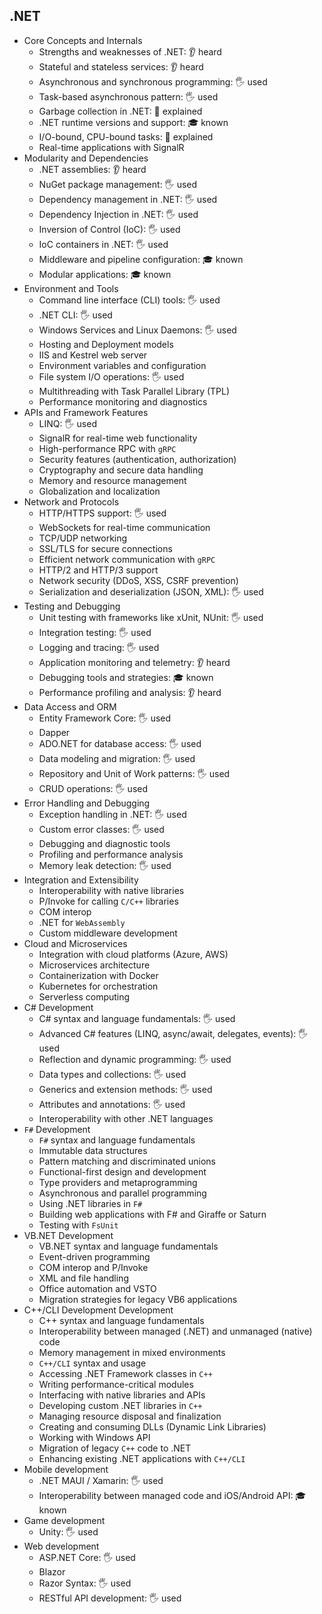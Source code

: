 ## .NET

- Core Concepts and Internals
  - Strengths and weaknesses of .NET: 👂 heard
  - Stateful and stateless services: 👂 heard
  - Asynchronous and synchronous programming: 🖐️ used
  - Task-based asynchronous pattern: 🖐️ used
  - Garbage collection in .NET: 🙋 explained
  - .NET runtime versions and support: 🎓 known
  - I/O-bound, CPU-bound tasks: 🙋 explained
  - Real-time applications with SignalR
- Modularity and Dependencies
  - .NET assemblies: 👂 heard
  - NuGet package management: 🖐️ used
  - Dependency management in .NET: 🖐️ used
  - Dependency Injection in .NET: 🖐️ used
  - Inversion of Control (IoC): 🖐️ used
  - IoC containers in .NET: 🖐️ used
  - Middleware and pipeline configuration: 🎓 known
  - Modular applications: 🎓 known
- Environment and Tools
  - Command line interface (CLI) tools: 🖐️ used
  - .NET CLI: 🖐️ used
  - Windows Services and Linux Daemons: 🖐️ used
  - Hosting and Deployment models
  - IIS and Kestrel web server
  - Environment variables and configuration
  - File system I/O operations: 🖐️ used
  - Multithreading with Task Parallel Library (TPL)
  - Performance monitoring and diagnostics
- APIs and Framework Features
  - LINQ: 🖐️ used
  - SignalR for real-time web functionality
  - High-performance RPC with `gRPC`
  - Security features (authentication, authorization)
  - Cryptography and secure data handling
  - Memory and resource management
  - Globalization and localization
- Network and Protocols
  - HTTP/HTTPS support: 🖐️ used
  - WebSockets for real-time communication
  - TCP/UDP networking
  - SSL/TLS for secure connections
  - Efficient network communication with `gRPC`
  - HTTP/2 and HTTP/3 support
  - Network security (DDoS, XSS, CSRF prevention)
  - Serialization and deserialization (JSON, XML): 🖐️ used
- Testing and Debugging
  - Unit testing with frameworks like xUnit, NUnit: 🖐️ used
  - Integration testing: 🖐️ used
  - Logging and tracing: 🖐️ used
  - Application monitoring and telemetry: 👂 heard
  - Debugging tools and strategies: 🎓 known
  - Performance profiling and analysis: 👂 heard
- Data Access and ORM
  - Entity Framework Core: 🖐️ used
  - Dapper
  - ADO.NET for database access: 🖐️ used
  - Data modeling and migration: 🖐️ used
  - Repository and Unit of Work patterns: 🖐️ used
  - CRUD operations: 🖐️ used
- Error Handling and Debugging
  - Exception handling in .NET: 🖐️ used
  - Custom error classes: 🖐️ used
  - Debugging and diagnostic tools
  - Profiling and performance analysis
  - Memory leak detection: 🖐️ used
- Integration and Extensibility
  - Interoperability with native libraries
  - P/Invoke for calling `C/C++` libraries
  - COM interop
  - .NET for `WebAssembly`
  - Custom middleware development
- Cloud and Microservices
  - Integration with cloud platforms (Azure, AWS)
  - Microservices architecture
  - Containerization with Docker
  - Kubernetes for orchestration
  - Serverless computing
- C# Development
  - C# syntax and language fundamentals: 🖐️ used
  - Advanced C# features (LINQ, async/await, delegates, events): 🖐️ used
  - Reflection and dynamic programming: 🖐️ used
  - Data types and collections: 🖐️ used
  - Generics and extension methods: 🖐️ used
  - Attributes and annotations: 🖐️ used
  - Interoperability with other .NET languages
- `F#` Development
  - `F#` syntax and language fundamentals
  - Immutable data structures
  - Pattern matching and discriminated unions
  - Functional-first design and development
  - Type providers and metaprogramming
  - Asynchronous and parallel programming
  - Using .NET libraries in `F#`
  - Building web applications with F# and Giraffe or Saturn
  - Testing with `FsUnit`
- VB.NET Development
  - VB.NET syntax and language fundamentals
  - Event-driven programming
  - COM interop and P/Invoke
  - XML and file handling
  - Office automation and VSTO
  - Migration strategies for legacy VB6 applications
- C++/CLI Development Development
  - C++ syntax and language fundamentals
  - Interoperability between managed (.NET) and unmanaged (native) code
  - Memory management in mixed environments
  - `C++/CLI` syntax and usage
  - Accessing .NET Framework classes in `C++`
  - Writing performance-critical modules
  - Interfacing with native libraries and APIs
  - Developing custom .NET libraries in `C++`
  - Managing resource disposal and finalization
  - Creating and consuming DLLs (Dynamic Link Libraries)
  - Working with Windows API
  - Migration of legacy `C++` code to .NET
  - Enhancing existing .NET applications with `C++/CLI`
- Mobile development
  - .NET MAUI / Xamarin: 🖐️ used
  - Interoperability between managed code and iOS/Android API: 🎓 known
- Game development
  - Unity: 🖐️ used
- Web development
  - ASP.NET Core: 🖐️ used
  - Blazor
  - Razor Syntax: 🖐️ used
  - RESTful API development: 🖐️ used
